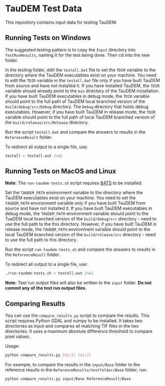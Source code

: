 # TauDEM Test Data

This repository contains input data for testing TauDEM.

## Running Tests on Windows

The suggested testing pattern is to copy the `Input` directory into `TestRunResults`, naming it for the test being done. Then cd into the new folder.

In the testing folder, ddit the `testall.bat` file to set the `TDIR` variable to the directory where the TauDEM executables exist on your machine. You need to edit the `TDIR` variable in the `testall.bat` file only if you have built TauDEM from source and have not installed it. If you have installed TauDEM, the `TDIR` variable should already point to the `bin` directory of the TauDEM installation. If you have built TauDEM executables in debug mode, the `TDIR` variable should point to the full path of TauDEM local branched version of the `build/debug/src/Debug` directory. The `Debug` directory that holds debug executables. However, if you have built TauDEM in release mode, the `TDIR` variable should point to the full path of local TauDEM branched version of the `build/release/src/Release` directory.

Run the script `testall.bat` and compare the answers to results in the `ReferenceResult` folder.

To redirect all output to a single file, use:

```sh
testall > testall.out 2>&1
```

## Running Tests on MacOS and Linux

**Note:** The `run-taudem-tests.sh` script requires [BATS](https://bats-core.readthedocs.io/en/stable/index.html) to be installed.

Set the `TAUDEM_PATH` environment variable to the directory where the TauDEM executables exist on your machine. You need to set the `TAUDEM_PATH` environment variable only if you have built TauDEM from source and have not installed it. If you have built TauDEM executables in debug mode, the `TAUDEM_PATH` environment variable should point to the TuaDEM local branched version of the `build/debug/src` directory - need to use the full path to the this directory. However, if you have built TauDEM in release mode, the `TAUDEM_PATH` environment variable should point to the local TauDEM branched version of the `build/release/src` directory - need to use the full path to this directory.

Run the script `run-taudem-tests.sh` and compare the answers to results in the `ReferenceResult` folder.

To redirect all output to a single file, use:

```sh
./run-taudem-tests.sh > testall.out 2>&1
```

**Note:** Test run output files will also be written to the `input` folder. **Do not commit any of the test run output files.**

## Comparing Results

You can use the `compare_results.py` script to compare the results. This script requires Python GDAL and numpy to be installed. It takes two directories as input and compares all matching TIF files in the two directories. It uses a maximum absolute difference threshold to compare pixel values.

Usage:

```sh
python compare_results.py [dir1] [dir2]
```

For example, to compare the results in the `input/Base` folder to the reference results in the `ReferenceResults/testfolder/Base` folder, run:

```sh
python compare_results.py input/Base ReferenceResult/Base
```
